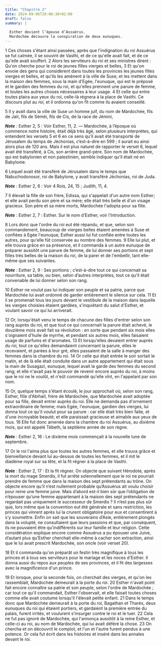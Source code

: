 ```yaml
---
title: "Chapitre 2"
date: 2024-09-06T20:00:38+02:00
draft: false
summary: |
  
  Esther devient l’épouse d’Assuérus.
  Mardochée découvre la conspiration de deux eunuques.
---
```



1 Ces choses s'étant ainsi passées, après que l'indignation du roi Assuérus se fut calmée, il se souvint de Vasthi, et de ce qu'elle avait fait, et de ce qu'elle avait souffert. 2 Alors les serviteurs du roi et ses ministres dirent : Qu'on cherche pour le roi de jeunes filles vierges et belles, 3 Et qu'on envoie des gens qui considèrent dans toutes les provinces les jeunes filles vierges et belles, et qu'ils les amènent à la ville de Suse, et les mettent dans la maison des femmes, sous la main d'Egée, l'eunuque, qui est le préposé et le gardien des femmes du roi, et qu'elles prennent une parure de femme, et toutes les autres choses nécessaires à leur usage. 4 Et celle qui entre toutes plaira aux yeux du roi, celle-là régnera à la place de Vasthi. Ce discours plut au roi, et il ordonna qu'on fît comme ils avaient conseillé.


5 Il y avait dans la ville de Suse un homme juif, du nom de Mardochée, fils de Jaïr, fils de Séméi, fils de Cis, de la race de Jémini,

***Note*** :  Esther 2, 5 : Voir Esther, 11, 2. ― Mardochée, à l’époque où commence notre histoire, était déjà très âgé, selon plusieurs interprètes, qui entendent les versets 5 et 6 en ce sens qu’il avait été transporté de Jérusalem du temps de Jéchonias, c’est-à-dire en 599 ; il aurait eu ainsi alors plus de 120 ans. Mais il est plus naturel de rapporter le verset 6, lequel avait été transféré, à Cis, son arrière grand-père. Son nom de Mardochée, qui est babylonien et non palestinien, semble indiquer qu’il était né en Babylonie.

6 Lequel avait été transféré de Jérusalem dans le temps que Nabuchodonosor, roi de Babylone, y avait transféré Jéchonias, roi de Juda.

***Note*** :  Esther 2, 6 : Voir 4 Rois, 24, 15 ; Judith, 11, 4.

7 Il élevait la fille de son frère, Edissa, qui s'appelait d'un autre nom Esther; et elle avait perdu son père et sa mère; elle était très belle et d'un visage gracieux. Son père et sa mère morts, Mardochée l'adopta pour sa fille.

***Note*** :  Esther 2, 7 : Esther. Sur le nom d’Esther, voir l’Introduction.


8 Lors donc que l'ordre du roi eut été répandu, et que, selon son commandement, beaucoup de vierges belles étaient amenées à Suse et confiées à Egée l'eunuque, Esther aussi lui fut confiée entre toutes les autres, pour qu'elle fût conservée au nombre des femmes. 9 Elle lui plut, et elle trouva grâce en sa présence, et il commanda à un autre eunuque de préparer aussitôt une parure de femme, de lui donner ses portions et sept filles très belles de la maison du roi, de la parer et de l'embellir, tant elle-même que ses suivantes.

***Note*** :  Esther 2, 9 : Ses portions ; c’est-à-dire tout ce qui concernait sa nourriture, sa table, ou bien, selon d’autres interprètes, tout ce qu’il était convenable de lui donner selon son rang.

10 Esther ne voulut pas lui indiquer son peuple et sa patrie, parce que Mardochée lui avait ordonné de garder entièrement le silence sur cela. 11 Et il se promenait tous les jours devant le vestibule de la maison dans laquelle les vierges choisies étaient gardées, s'inquiétant du salut d'Esther, et voulant savoir ce qui lui arriverait.


12 Or, lorsqu'était venu le temps de chacune des filles d'entrer selon son rang auprès du roi, et que tout ce qui concernait la parure était achevé, le douzième mois avait fait sa révolution : en sorte que pendant six mois elles s'oignaient d'huile de myrrhe, et pendant six autres mois, elles faisaient usage de parfums et d'aromates. 13 Et lorsqu'elles devaient entrer auprès du roi, tout ce qu'elles demandaient concernant la parure, elles le recevaient, et parées à leur gré, elles passaient de la salle à manger des femmes dans la chambre du roi. 14 Or celle qui était entrée le soir sortait le matin, et de là elle était conduite dans un autre appartement qui était sous la main de Susagazi, eunuque, lequel avait la garde des femmes du second rang; et elle n'avait pas le pouvoir de revenir encore auprès du roi, à moins que le roi ne le voulût, et n'eût commandé qu'elle vînt, en l'appelant par son nom.


15 Or, quelque temps s'étant écoulé, le jour approchait où, selon son rang, Esther, fille d'Abihaïl, frère de Mardochée, que Mardochée avait adoptée pour sa fille, devait entrer auprès du roi. Elle ne demanda pas d'ornement extraordinaire de femme; mais Egée, l'eunuque, gardien des vierges, lui donna tout ce qu'il voulut pour sa parure : car elle était très bien faite, et d'une incroyable beauté; et elle paraissait gracieuse et aimable aux yeux de tous. 16 Elle fut donc amenée dans la chambre du roi Assuérus, au dixième mois, qui est appelé Tébeth, la septième année de son règne.

***Note*** :  Esther 2, 16 : Le dixième mois commençait à la nouvelle lune de septembre.

17 Or le roi l'aima plus que toutes les autres femmes, et elle trouva grâce et bienveillance devant lui au-dessus de toutes les femmes, et il mit le diadème royal sur sa tête, et la fit régner à la place de Vasthi.

***Note*** :  Esther 2, 17 : Et la fit régner. On objecte que suivant Hérodote, après la mort du mage Smerdis, il fut arrêté solennellement que le roi ne pourrait prendre de femme que dans la maison des sept prétendants au trône. On objecte encore qu’il n’est nullement probable qu’Assuérus ait voulu choisir pour reine une femme juive. Mais d’abord est-il bien sûr que l’obligation de n’épouser qu’une femme appartenant à la maison des sept prétendants ne regardait pas uniquement le successeur de Smerdis ? Il n’est pas plus sûr que, lors même que la convention eut été générale et sans restriction, les princes qui vinrent après lui la crurent obligatoire pour eux et consentirent à s’y soumettre. Enfin on sait que les souverains d’Asie, entièrement plongés dans la volupté, ne consultaient que leurs passions et que, par conséquent, ils ne pouvaient être qu’indifférents sur leur famille et leur religion. Cette considération explique encore comme Assuérus a pu épouser une Juive, d’autant plus qu’Esther cherchait elle-même à
cacher son extraction, ainsi que le lui avait prescrit Mardochée, son oncle (voir verset 20).

18 Et il commanda qu'on préparât un festin très magnifique à tous les princes et à tous ses serviteurs pour le mariage et les noces d'Esther. Il donna aussi du repos aux peuples de ses provinces, et il fit des largesses avec la magnificence d'un prince.


19 Et lorsque, pour la seconde fois, on cherchait des vierges, et qu'on les rassemblait, Mardochée demeurait à la porte du roi. 20 Esther n'avait point fait encore connaître sa patrie et son peuple, selon l'ordre de Mardochée ; car tout ce qu'il commandait, Esther l'observait, et elle faisait toutes choses comme elle avait coutume lorsqu'il l'élevait petite enfant. 21 Dans le temps donc que Mardochée demeurait à la porte du roi, Bagathan et Tharès, deux eunuques du roi qui étaient portiers, et gardaient la première entrée du palais, furent irrités, et voulurent s'insurger contre le roi et le tuer. 22 Cela ne fut pas ignoré de Mardochée, qui l'annonça aussitôt à la reine Esther, et celle-ci au roi, au nom de Mardochée, qui lui avait déféré la chose. 23 On chercha et on découvrit le complot, et l'un et l'autre furent pendus à une potence. Or cela fut écrit dans les histoires et inséré dans les annales devant le roi.

